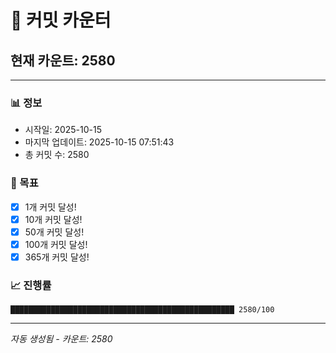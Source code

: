 # 🔢 커밋 카운터

## 현재 카운트: 2580

---

### 📊 정보
- 시작일: 2025-10-15
- 마지막 업데이트: 2025-10-15 07:51:43
- 총 커밋 수: 2580

### 🎯 목표
- [x] 1개 커밋 달성!
- [x] 10개 커밋 달성!
- [x] 50개 커밋 달성!
- [x] 100개 커밋 달성!
- [x] 365개 커밋 달성!

### 📈 진행률
```
██████████████████████████████████████████████████ 2580/100
```

---
*자동 생성됨 - 카운트: 2580*
